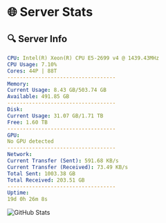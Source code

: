 # 🌐 Server Stats
## 🔍 Server Info
```yaml
CPU: Intel(R) Xeon(R) CPU E5-2699 v4 @ 1439.43MHz
CPU Usage: 7.10%
Cores: 44P | 88T
-----------------------------------
Memory:
Current Usage: 8.43 GB/503.74 GB
Available: 491.85 GB
-----------------------------------
Disk:
Current Usage: 31.07 GB/1.71 TB
Free: 1.60 TB
-----------------------------------
GPU:
No GPU detected
-----------------------------------
Network:
Current Transfer (Sent): 591.68 KB/s
Current Transfer (Received): 73.49 KB/s
Total Sent: 1003.38 GB
Total Received: 203.51 GB
-----------------------------------
Uptime:
19d 0h 26m 8s
```
![GitHub Stats](https://img.shields.io/badge/Updated-2025-05-08_17:34:56-blue)